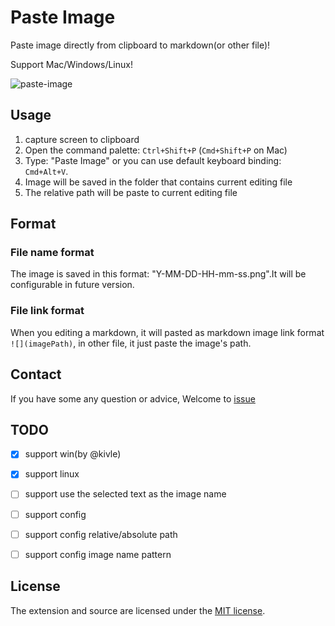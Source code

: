 # Paste Image

Paste image directly from clipboard to markdown(or other file)!

Support Mac/Windows/Linux!

![paste-image](https://raw.githubusercontent.com/mushanshitiancai/vscode-paste-image/master/res/vscode-paste-image.gif)

## Usage

1. capture screen to clipboard
2. Open the command palette: `Ctrl+Shift+P` (`Cmd+Shift+P` on Mac)
3. Type: "Paste Image" or you can use default keyboard binding: `Cmd+Alt+V`.
4. Image will be saved in the folder that contains current editing file
5. The relative path will be paste to current editing file 

## Format

### File name format

The image is saved in this format: "Y-MM-DD-HH-mm-ss.png".It will be configurable in future version. 

### File link format

When you editing a markdown, it will pasted as markdown image link format `![](imagePath)`, in other file, it just paste the image's path.

## Contact

If you have some any question or advice, Welcome to [issue](https://github.com/mushanshitiancai/vscode-paste-image/issues)

## TODO

- [x] support win(by @kivle)
- [x] support linux
- [ ] support use the selected text as the image name
- [ ] support config
- [ ] support config relative/absolute path
- [ ] support config image name pattern


## License

The extension and source are licensed under the [MIT license](LICENSE.txt).
